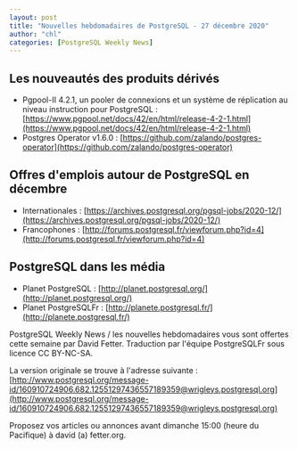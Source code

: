 ```yaml
---
layout: post
title: "Nouvelles hebdomadaires de PostgreSQL - 27 décembre 2020"
author: "chl"
categories: [PostgreSQL Weekly News]
---
```


## Les nouveautés des produits dérivés

- Pgpool-II 4.2.1, un pooler de connexions et un système de réplication au niveau instruction pour PostgreSQL :
  [https://www.pgpool.net/docs/42/en/html/release-4-2-1.html](https://www.pgpool.net/docs/42/en/html/release-4-2-1.html)
- Postgres Operator v1.6.0 :
  [https://github.com/zalando/postgres-operator](https://github.com/zalando/postgres-operator)

<!--more-->

## Offres d'emplois autour de PostgreSQL en décembre

- Internationales : [https://archives.postgresql.org/pgsql-jobs/2020-12/](https://archives.postgresql.org/pgsql-jobs/2020-12/)
- Francophones : [http://forums.postgresql.fr/viewforum.php?id=4](http://forums.postgresql.fr/viewforum.php?id=4)

## PostgreSQL dans les média

- Planet PostgreSQL : [http://planet.postgresql.org/](http://planet.postgresql.org/)
- Planet PostgreSQLFr : [http://planete.postgresql.fr/](http://planete.postgresql.fr/)

PostgreSQL Weekly News / les nouvelles hebdomadaires vous sont offertes cette semaine par David Fetter. Traduction par l'équipe PostgreSQLFr sous licence CC BY-NC-SA.


La version originale se trouve à l'adresse suivante :
[http://www.postgresql.org/message-id/160910724906.682.12551297436557189359@wrigleys.postgresql.org](http://www.postgresql.org/message-id/160910724906.682.12551297436557189359@wrigleys.postgresql.org)

Proposez vos articles ou annonces avant dimanche 15:00 (heure du Pacifique) à david (a) fetter.org.

